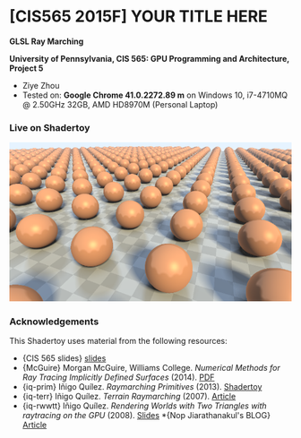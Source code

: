 # [CIS565 2015F] YOUR TITLE HERE

**GLSL Ray Marching**

**University of Pennsylvania, CIS 565: GPU Programming and Architecture, Project 5**

* Ziye Zhou
* Tested on:  **Google Chrome 41.0.2272.89 m** on
  Windows 10, i7-4710MQ @ 2.50GHz 32GB, AMD HD8970M (Personal Laptop)

### Live on Shadertoy

[![](img/depth_map_ref.png)](https://www.shadertoy.com/view/4ljXzV)

### Acknowledgements

This Shadertoy uses material from the following resources:

* {CIS 565 slides}
  [slides](http://cis565-fall-2015.github.io/lectures/12-Ray-Marching.pptx)
* {McGuire}
  Morgan McGuire, Williams College.
  *Numerical Methods for Ray Tracing Implicitly Defined Surfaces* (2014).
  [PDF](http://graphics.cs.williams.edu/courses/cs371/f14/reading/implicit.pdf)
* {iq-prim}
  Iñigo Quílez.
  *Raymarching Primitives* (2013).
  [Shadertoy](https://www.shadertoy.com/view/Xds3zN)
* {iq-terr}
  Iñigo Quílez.
  *Terrain Raymarching* (2007).
  [Article](http://www.iquilezles.org/www/articles/terrainmarching/terrainmarching.htm)
* {iq-rwwtt}
  Iñigo Quílez.
  *Rendering Worlds with Two Triangles with raytracing on the GPU* (2008).
  [Slides](http://www.iquilezles.org/www/material/nvscene2008/rwwtt.pdf)
*{Nop Jiarathanakul's BLOG}
  [Article](http://nopjia.blogspot.com/search?updated-min=2012-01-01T00:00:00-05:00&updated-max=2013-01-01T00:00:00-05:00&max-results=27)




